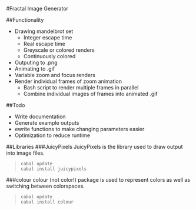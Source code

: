 #Fractal Image Generator

##Functionality
+ Drawing mandelbrot set
  + Integer escape time
  + Real escape time
  + Greyscale or colored renders
  + Continuously colored
+ Outputing to .png
+ Animating to .gif
+ Variable zoom and focus renders
+ Render individual frames of zoom animation
  + Bash script to render multiple frames in parallel
  + Combine individual images of frames into animated .gif

##Todo
+ Write documentation
+ Generate example outputs
+ ewrite functions to make changing parameters easier
+  Optimization to reduce runtime

##Libraries
###JuicyPixels
JuicyPixels is the library used to draw output into image files.    
>     cabal update
>     cabal install juicypixels

###colour
colour (not color!) package is used to represent colors as well as switching between colorspaces.
>     cabal update
>     cabal install colour